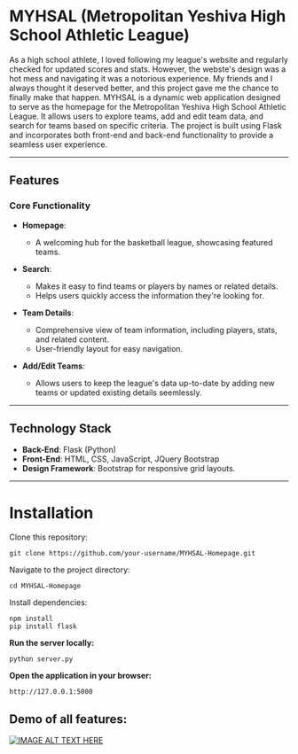# MYHSAL (Metropolitan Yeshiva High School Athletic League)
As a high school athlete, I loved following my league's website and regularly checked for updated scores and stats. However, the webste's design was a hot mess and navigating it was a notorious experience. My friends and I always thought it deserved better, and this project gave me the chance to finally make that happen.
MYHSAL is a dynamic web application designed to serve as the homepage for the Metropolitan Yeshiva High School Athletic League. It allows users to explore teams, add and edit team data, and search for teams based on specific criteria. The project is built using Flask and incorporates both front-end and back-end functionality to provide a seamless user experience.

---

## Features

### Core Functionality
- **Homepage**: 
  - A welcoming hub for the basketball league, showcasing featured teams.

- **Search**:
  - Makes it easy to find teams or players by names or related details.
  - Helps users quickly access the information they're looking for.

- **Team Details**:
  - Comprehensive view of team information, including players, stats, and related content.
  - User-friendly layout for easy navigation.

- **Add/Edit Teams**:
  - Allows users to keep the league's data up-to-date by adding new teams or updated existing details seemlessly.

---

## Technology Stack

- **Back-End**: Flask (Python)
- **Front-End**: HTML, CSS, JavaScript, JQuery Bootstrap
- **Design Framework**: Bootstrap for responsive grid layouts.

---

# Installation
Clone this repository:
```
git clone https://github.com/your-username/MYHSAL-Homepage.git
```
Navigate to the project directory:
```
cd MYHSAL-Homepage
```
Install dependencies:
```
npm install
pip install flask
```
**Run the server locally:**
```
python server.py
```
**Open the application in your browser:** 
```
http://127.0.0.1:5000
```

## Demo of all features:
[![IMAGE ALT TEXT HERE](https://img.youtube.com/vi/q1lvF6cnBiw/0.jpg)](https://www.youtube.com/watch?v=q1lvF6cnBiw)
